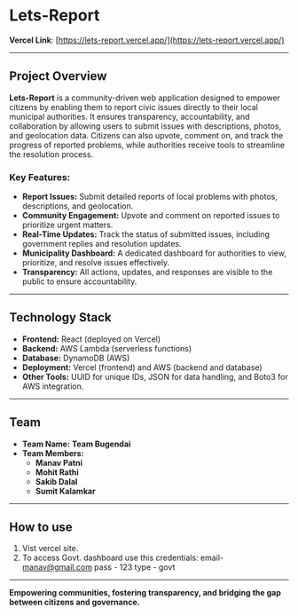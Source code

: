 # Lets-Report

**Vercel Link**: [https://lets-report.vercel.app/](https://lets-report.vercel.app/)

---

## Project Overview

**Lets-Report** is a community-driven web application designed to empower citizens by enabling them to report civic issues directly to their local municipal authorities. It ensures transparency, accountability, and collaboration by allowing users to submit issues with descriptions, photos, and geolocation data. Citizens can also upvote, comment on, and track the progress of reported problems, while authorities receive tools to streamline the resolution process.

### Key Features:
- **Report Issues:** Submit detailed reports of local problems with photos, descriptions, and geolocation.
- **Community Engagement:** Upvote and comment on reported issues to prioritize urgent matters.
- **Real-Time Updates:** Track the status of submitted issues, including government replies and resolution updates.
- **Municipality Dashboard:** A dedicated dashboard for authorities to view, prioritize, and resolve issues effectively.
- **Transparency:** All actions, updates, and responses are visible to the public to ensure accountability.

---

## Technology Stack

- **Frontend:** React (deployed on Vercel)
- **Backend:** AWS Lambda (serverless functions)
- **Database:** DynamoDB (AWS)
- **Deployment:** Vercel (frontend) and AWS (backend and database)
- **Other Tools:** UUID for unique IDs, JSON for data handling, and Boto3 for AWS integration.

---

## Team

- **Team Name:** **Team Bugendai**
- **Team Members:**
  - **Manav Patni**
  - **Mohit Rathi**
  - **Sakib Dalal**
  - **Sumit Kalamkar**

---

## How to use

1. Vist vercel site.
2. To access Govt. dashboard use this credentials:
 email- manav@gmail.com 
 pass - 123
 type - govt
---

**Empowering communities, fostering transparency, and bridging the gap between citizens and governance.**
